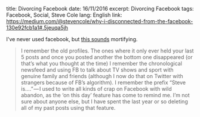 title: Divorcing Facebook
date: 16/11/2016
excerpt: Divorcing Facebook
tags: Facebook, Social, Steve Cole
lang: English
link: https://medium.com/@stevencole/why-i-disconnected-from-the-facebook-130e92fcb1a1#.5jeuqa5jh

I've never used facebook, but [this sounds](https://medium.com/@stevencole/why-i-disconnected-from-the-facebook-130e92fcb1a1#.5jeuqa5jh) mortifying.

> I remember the old profiles. The ones where it only ever held your last 5 posts and once you posted another the bottom one disappeared (or that’s what you thought at the time)
I remember the chronological newsfeed and using FB to talk about TV shows and sport with genuine family and friends (although I now do that on Twitter with strangers because of FB’s algorithm).
I remember the prefix “Steve is….” — I used to write all kinds of crap on Facebook with wild abandon, as the ‘on this day’ feature has come to remind me. I’m not sure about anyone else, but I have spent the last year or so deleting all of my past posts using that feature.


